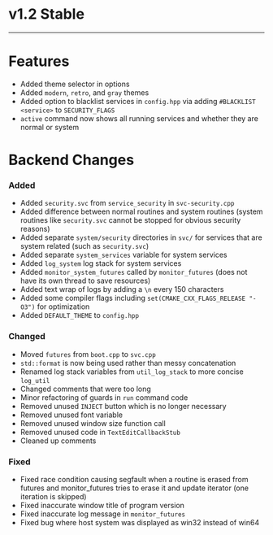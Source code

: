 # v1.2 Stable

---
# Features

- Added theme selector in options
- Added `modern`, `retro`, and `gray` themes
- Added option to blacklist services in `config.hpp` via adding `#BLACKLIST <service>` to `SECURITY_FLAGS`
- `active` command now shows all running services and whether they are normal or system

# Backend Changes

### Added
- Added `security.svc` from `service_security` in `svc-security.cpp`
- Added difference between normal routines and system routines (system routines like `security.svc` cannot be stopped for obvious security reasons)
- Added separate `system/security` directories in `svc/` for services that are system related (such as `security.svc`)
- Added separate `system_services` variable for system services
- Added `log_system` log stack for system services
- Added `monitor_system_futures` called by `monitor_futures` (does not have its own thread to save resources)
- Added text wrap of logs by adding a `\n` every 150 characters
- Added some compiler flags including `set(CMAKE_CXX_FLAGS_RELEASE "-O3")` for optimization
- Added `DEFAULT_THEME` to `config.hpp`
### Changed

- Moved `futures` from `boot.cpp` to `svc.cpp`
- `std::format` is now being used rather than messy concatenation
- Renamed log stack variables from `util_log_stack` to more concise `log_util`
- Changed comments that were too long
- Minor refactoring of guards in `run` command code
- Removed unused `INJECT` button which is no longer necessary
- Removed unused font variable
- Removed unused window size function call
- Removed unused code in `TextEditCallbackStub`
- Cleaned up comments
### Fixed

- Fixed race condition causing segfault when a routine is erased from futures and monitor_futures tries to erase it and update iterator (one iteration is skipped)
- Fixed inaccurate window title of program version
- Fixed inaccurate log message in `monitor_futures`
- Fixed bug where host system was displayed as win32 instead of win64